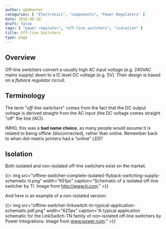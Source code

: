 ```yaml
---
author: gbmhunter
categories: [ "Electronics", "Components", "Power Regulators" ]
date: 2016-06-28
draft: false
tags: [ "power regulator", "off-line switchers", "isolation" ]
title: Off-line Switchers
type: page
---
```


## Overview

Off-line switchers convert a usually high AC input voltage (e.g. 240VAC mains supply) down to a IC level DC voltage (e.g. 5V). Their design is based on a _flyback regulator_ circuit. 

## Terminology

The term "_off-line switchers_" comes from the fact that the DC output voltage is derived straight from the AC input (the DC voltage comes straight "off" the line (AC)). 

IMHO, this was a **bad name choice**, as many people would assume it is related to being offline (disconnected), rather than online. Remember back to when dot-matrix printers had a "online" LED?

## Isolation

Both isolated and non-isolated off-line switchers exist on the market.

{{< img src="offline-switcher-complete-isolated-flyback-switching-supply-schematic-ti.png" width="651px" caption="Schematic of a isolated off-line switcher by TI. Image from http://www.ti.com."  >}}

And here is an example of a non-isolated version:

{{< img src="offline-switcher-linkswitch-tn-typical-application-schematic.pdf.png" width="625px" caption="A typical application schematic for the LinkSwitch-TN family of non-isolated off-line switchers by Power Integrations. Image from www.power.com."  >}}
